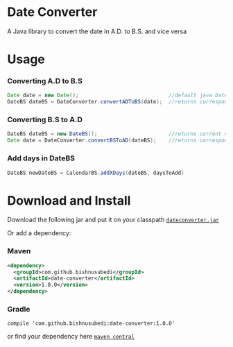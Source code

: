 # Date Converter
A Java library to convert the date in A.D. to B.S. and vice versa

# Usage
### Converting A.D to B.S
```java
Date date = new Date();                             //default java Date object
DateBS dateBS = DateConverter.convertADToBS(date);  //returns corresponding DateBS
```

### Converting B.S to A.D
```java
DateBS dateBS = new DateBS();                       //returns current date in B.S
Date date = DateConverter.convertBSToAD(dateBS);    //returns corresponding Date object
```

### Add days in DateBS
```java
DateBS newDateBS = CalendarBS.addXDays(dateBS, daysToAdd)
```

# Download and Install
Download the following jar and put it on your classpath
[``dateconverter.jar``](https://github.com/bishnu-subedi/BS-date-converter/releases/download/v1.0.0/dateconverter.jar)

Or add a dependency:
### Maven
```xml
<dependency>
  <groupId>com.github.bishnusubedi</groupId>
  <artifactId>date-converter</artifactId>
  <version>1.0.0</version>
</dependency>
```
### Gradle
```compile 'com.github.bishnusubedi:date-converter:1.0.0'```

or find your dependency here
[``maven central``](https://search.maven.org/#artifactdetails%7Ccom.github.bishnu-subedi%7CBS-date-converter%7C1.0.0%7Cjar)
